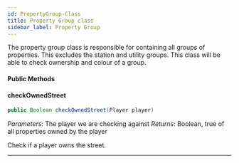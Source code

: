 ```yaml
---
id: PropertyGroup-Class
title: Property Group class
sidebar_label: Property Group 
---
```


The property group class is responsible for containing all groups of properties. This excludes the station and utility groups. This class will be able to check ownership and colour of a group. 



#### Public Methods 

#### checkOwnedStreet
```java
public Boolean checkOwnedStreet(Player player)
```
*Parameters*: The player we are checking against 
*Returns*: Boolean, true of all properties owned by the player

Check if a player owns the street.

---